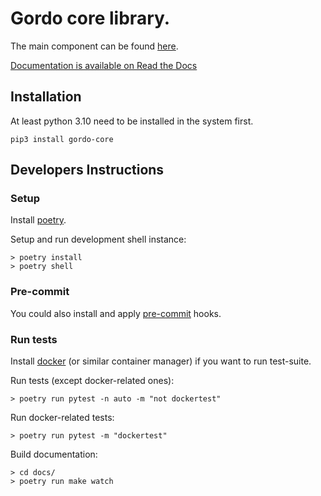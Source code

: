 # Gordo core library.

The main component can be found [here](https://github.com/equinor/gordo).

[Documentation is available on Read the Docs](https://gordo-core.readthedocs.io/)

## Installation

At least python 3.10 need to be installed in the system first.

```
pip3 install gordo-core
```

## Developers Instructions

### Setup

Install [poetry](https://python-poetry.org/docs/#installation).

Setup and run development shell instance:

```console
> poetry install
> poetry shell
```
### Pre-commit

You could also install and apply [pre-commit](https://pre-commit.com/#usage) hooks.

### Run tests

Install [docker](https://docs.docker.com/engine/install/) (or similar container manager) if you want to run test-suite.

Run tests (except docker-related ones):

```console
> poetry run pytest -n auto -m "not dockertest"
```

Run docker-related tests:
```console
> poetry run pytest -m "dockertest"
```

Build documentation:
```console
> cd docs/
> poetry run make watch
```

